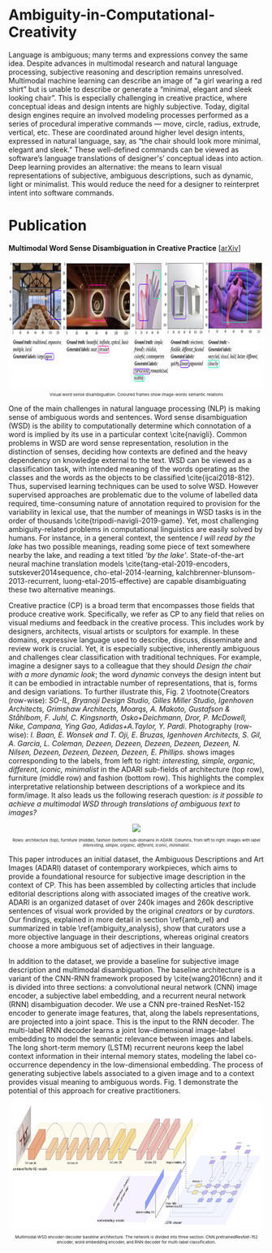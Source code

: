 # Ambiguity-in-Computational-Creativity

Language is ambiguous; many terms and expressions convey the same idea. Despite advances in multimodal research and natural language processing, subjective reasoning and description remains unresolved. Multimodal machine learning can describe an image of “a girl wearing a red shirt” but is unable to describe or generate a “minimal, elegant and sleek looking chair”.  This is especially challenging in creative practice, where conceptual ideas and design intents are highly subjective. Today, digital design engines require an involved modeling processes performed as a series of procedural imperative commands — move, circle, radius, extrude, vertical, etc. These are coordinated around higher level design intents, expressed in natural language, say, as “the chair should look more minimal, elegant and sleek.” These well-defined commands can be viewed as software’s language translations of designer's’ conceptual ideas into action. Deep learning provides an alternative: the means to learn visual representations of subjective, ambiguous descriptions, such as dynamic, light or minimalist. This would reduce the need for a designer to reinterpret intent into software commands. 

# Publication
**Multimodal Word Sense Disambiguation in Creative Practice**
[[arXiv](https://arxiv.org/abs/2007.07758)]

<div  align="center">   
  <img height="250"   src="./media/predicted_labels.png">
  <p style="font-size:8px"> Visual word sense disambiguation. Coloured frames show image-words semantic relations</p>
</div>

One of the main challenges in natural language processing (NLP) is making sense of ambiguous words and sentences. Word sense disambiguation (WSD) is the ability to computationally determine which connotation of a word is implied by its use in a particular context \cite{navigli}. Common problems in WSD are word sense representation, resolution in the distinction of senses, deciding how contexts are defined and the heavy dependency on knowledge external to the text. WSD can be viewed as a classification task, with intended meaning of the words operating as the classes and the words as the objects to be classified \cite{ijcai2018-812}. Thus, supervised learning techniques can be used to solve WSD. However supervised approaches are problematic due to the volume of labelled data required, time-consuming nature of annotation required to provision for the variability in lexical use, that the number of meanings in WSD tasks is in the order of thousands \cite{tripodi-navigli-2019-game}. Yet, most challenging ambiguity-related problems in computational linguistics are easily solved by humans. For instance, in a general context, the sentence <em>I will read by the lake</em> has two possible meanings, reading some piece of text somewhere nearby the lake, and reading a text titled <em>'by the lake'</em>. State-of-the-art neural machine translation models \cite{tang-etal-2019-encoders, sutskever2014sequence, cho-etal-2014-learning, kalchbrenner-blunsom-2013-recurrent, luong-etal-2015-effective} are capable disambiguating these two alternative meanings.

Creative practice (CP) is a broad term that encompasses those fields that produce creative work. Specifically, we refer as CP to any field that relies on visual mediums and feedback in the creative process. This includes work by designers, architects, visual artists or sculptors for example. In these domains, expressive language used to describe, discuss, disseminate and review work is crucial. Yet, it is especially subjective, inherently ambiguous and challenges clear classification with traditional techniques. For example, imagine a designer says to a colleague that they should <em>Design the chair with a more dynamic look</em>; the word <em>dynamic</em> conveys the design intent but it can be embodied in intractable number of representations, that is, forms and design variations. To further illustrate this, Fig. 2 \footnote{Creators (row-wise): <em>SO-IL, Bryanoji Design Studio, Gilles Miller Studio, Igenhoven Architects, Grimshaw Architects, Moarqs, A. Makoto, Gustafson \& Ståhlbom, F. Juhl, C. Kingsnorth, Osko+Deichmann, Dror, P. McDowell, Nike, Campana, Ying Gao, Adidas+A.Taylor, Y. Pardi</em>. Photography (row-wise): <em>I. Baan, E. Wonsek and T. Oji, E. Bruzas, Igenhoven Architects, S. Gil, A. Garcia, L. Coleman, Dezeen, Dezeen, Dezeen, Dezeen, Dezeen, N. Nilsen, Dezeen, Dezeen, Dezeen, Dezeen, E. Phillips.</em> shows images corresponding to the labels, from left to right: <em>interesting, simple, organic, different, iconic, minimalist</em> in the ADARI sub-fields of architecture (top row), furniture (middle row) and fashion (bottom row). This highlights the complex interpretative relationship between descriptions of a workpiece and its form/image. It also leads us the following reserach question: <em>is it possible to achieve a multimodal WSD through translations of ambiguous text to images?</em>

<div  align="center">   
  <img height="250"   src="./media/figure1_array.png">
  <p style="font-size:8px"> Rows: architecture (top), furniture (middle), fashion (bottom) sub-domains in ADARI. Columns, from left to right: images with label <em>interesting, simple, organic, different, iconic, minimalist</em>.</p>
</div>


This paper introduces an initial dataset, the Ambiguous Descriptions and Art Images (ADARI) dataset of contemporary workpieces, which aims to provide a foundational resource for subjective image description in the context of CP. This has been assembled by collecting articles that include editorial descriptions along with associated images of the creative work. ADARI is an organized dataset of over 240k images and 260k descriptive sentences of visual work provided by the original <em>creators</em> or by <em>curators</em>. Our findings, explained in more detail in section \ref{amb_rel} and summarized in table \ref{ambiguity_analysis}, show that curators use a more objective language in their descriptions, whereas original creators choose a more ambiguous set of adjectives in their language. 

In addition to the dataset, we provide a baseline for subjective image description and multimodal disambiguation. The baseline architecture is a variant of the CNN-RNN framework proposed by \cite{wang2016cnn} and it is divided into three sections: a convolutional neural network (CNN) image encoder, a subjective label embedding, and a recurrent neural network (RNN) disambiguation decoder. We use a CNN pre-trained ResNet-152 encoder to generate image features, that, along the labels representations, are projected into a joint space. This is the input to the RNN decoder. The multi-label RNN decoder learns a joint low-dimensional image-label embedding to model the semantic relevance between images and labels. The long short-term memory (LSTM) recurrent neurons keep the label context information in their internal memory states, modeling the label co-occurrence dependency in the low-dimensional embedding. The process of generating subjective labels associated to a given image and to a context provides visual meaning to ambiguous words. Fig. 1 demonstrate the potential of this approach for creative practitioners.


<div  align="center">   
  <img height="250"   src="./media/baseline_diagram_d.png">
  <p style="font-size:8px"> Multimodal  WSD  encoder-decoder  baseline  architecture.  The  network  is  divided  into  three  section:  CNN  pretrainedResNet-152 encoder, word embedding encoder, and RNN decoder for multi-label classification.</p>
</div>



